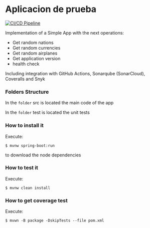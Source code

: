 # Aplicacion de prueba

[![CI/CD Pipeline](https://github.com/Felipey55/labcicd/actions/workflows/build.yml/badge.svg?branch=main)](https://github.com/Felipey55/labcicd/actions/workflows/build.yml)

Implementation of a Simple App with the next operations:

* Get random nations
* Get random currencies
* Get random airplanes
* Get application version
* health check

Including integration with GitHub Actions, Sonarqube (SonarCloud), Coveralls and Snyk

### Folders Structure

In the `folder` src is located the main code of the app

In the `folder` test is located the unit tests

### How to install it

Execute:

```shell
$ mvnw spring-boot:run
```

to download the node dependencies

### How to test it

Execute:

```shell
$ mvnw clean install
```

### How to get coverage test

Execute:

```shell
$ mvwn -B package -DskipTests --file pom.xml
```